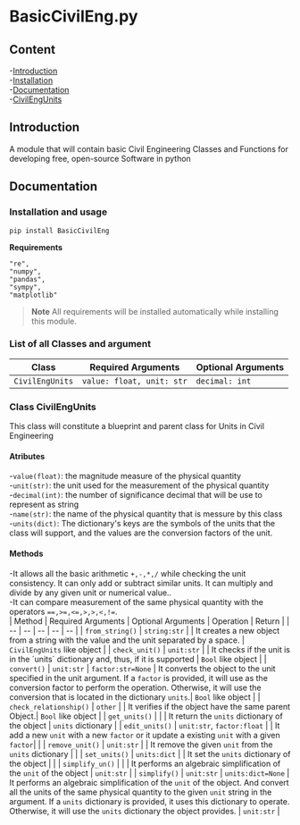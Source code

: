 # BasicCivilEng.py
## Content
-[Introduction](##Introductio)  <br />
-[Installation](##Installation)  <br />
-[Documentation](##Documentation)  <br />
    -[CivilEngUnits](###CivilEngUnits) <br />

## Introduction
A module that will contain basic Civil Engineering Classes and Functions for developing free, open-source Software in python
## Documentation
### Installation and usage
```
pip install BasicCivilEng
```

**Requirements**

```
"re",
"numpy",
"pandas",
"sympy",
"matplotlib"
```
> **Note** All requirements will be installed automatically while installing this module.
### List of all Classes and argument
| Class | Required Arguments | Optional Arguments |
| -- | -- | -- |
| `CivilEngUnits` | `value: float, unit: str`  | `decimal: int` |

### Class CivilEngUnits
This class will constitute a blueprint and parent class for Units in Civil Engineering

#### Atributes
-`value(float)`: the magnitude measure of the physical quantity  <br />
-`unit(str)`: the unit used for the measurement of the physical quantity  <br />
-`decimal(int)`: the number of significance decimal that will be use to represent as string  <br />
-`name(str)`: the name of the physical quantity that is messure by this class <br />
-`units(dict)`: The dictionary's keys are the symbols of the units that the class will support, and the values are the conversion factors of the unit. <br />

#### Methods
-It allows all the basic arithmetic `+,-,*,/` while checking the unit consistency. It can only add or subtract similar units. It can multiply and divide by any given unit or numerical value..<br />
-It can compare measurement of the same physical quantity with the operators `==,>=,<=,>,>,<,!=`. <br />
| Method | Required Arguments | Optional Arguments | Operation | Return | 
| -- | -- | -- | -- | -- |
| `from_string()` | `string:str`  |  | It creates a new object from a string with the value and the unit separated by a space. | `CivilEngUnits` like object |
| `check_unit()` | `unit:str`  |  | It checks if the unit is in the ´units´ dictionary and, thus, if it is supported | `Bool` like object |
| `convert()` | `unit:str`  | `factor:str=None` | It converts the object to the unit specified in the unit argument. If a `factor` is provided, it will use as the conversion factor to perform the operation. Otherwise, it will use the conversion that is located in the dictionary `units`.| `Bool` like object |
| `check_relationship()` | `other`  |  | It verifies if the object have the same parent Object.| `Bool` like object |
| `get_units()` |  |  | It return the `units` dictionary of the object | `units` dictionary |
| `edit_units()` | `unit:str`, `factor:float`  |  | It add a new `unit` with a new `factor` or it update a existing `unit` with a given `factor`|  |
| `remove_unit()` | `unit:str` |  | It remove the given `unit` from the `units` dictionary |  |
| `set_units()` | `units:dict` |  | It set the `units` dictionary of the object |  |
| `simplify_un()` | |  | It performs an algebraic simplification of the `unit` of the object | `unit:str` |
| `simplify()` | `unit:str` |  `units:dict=None` |  It performs an algebraic simplification of the `unit` of the object. And convert all the units of the same physical quantity to the given `unit` string in the argument. If a `units` dictionary is provided, it uses this dictionary to operate. Otherwise, it will use the `units` dictionary the object provides. | `unit:str` |








   
